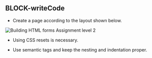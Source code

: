 ## BLOCK-writeCode

- Create a page according to the layout shown below.


![Building HTML forms Assignment level 2](https://raw.githubusercontent.com/suraj122/AC-STYLE-images/master/building-html-forms/ex-2.png)



- Using CSS resets is necessary.

- Use semantic tags and keep the nesting and indentation proper.